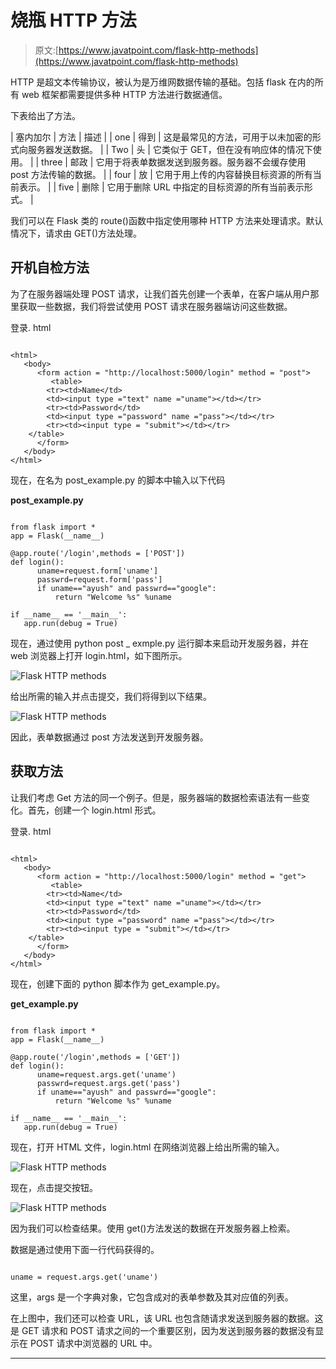 # 烧瓶 HTTP 方法

> 原文:[https://www.javatpoint.com/flask-http-methods](https://www.javatpoint.com/flask-http-methods)

HTTP 是超文本传输协议，被认为是万维网数据传输的基础。包括 flask 在内的所有 web 框架都需要提供多种 HTTP 方法进行数据通信。

下表给出了方法。

| 塞内加尔 | 方法 | 描述 |
| one | 得到 | 这是最常见的方法，可用于以未加密的形式向服务器发送数据。 |
| Two | 头 | 它类似于 GET，但在没有响应体的情况下使用。 |
| three | 邮政 | 它用于将表单数据发送到服务器。服务器不会缓存使用 post 方法传输的数据。 |
| four | 放 | 它用于用上传的内容替换目标资源的所有当前表示。 |
| five | 删除 | 它用于删除 URL 中指定的目标资源的所有当前表示形式。 |

我们可以在 Flask 类的 route()函数中指定使用哪种 HTTP 方法来处理请求。默认情况下，请求由 GET()方法处理。

## 开机自检方法

为了在服务器端处理 POST 请求，让我们首先创建一个表单，在客户端从用户那里获取一些数据，我们将尝试使用 POST 请求在服务器端访问这些数据。

登录. html

```

<html>
   <body>
      <form action = "http://localhost:5000/login" method = "post">
         <table>
        <tr><td>Name</td>
        <td><input type ="text" name ="uname"></td></tr>
        <tr><td>Password</td>
        <td><input type ="password" name ="pass"></td></tr>
        <tr><td><input type = "submit"></td></tr>
    </table>
      </form>
   </body>
</html>

```

现在，在名为 post_example.py 的脚本中输入以下代码

**post_example.py**

```

from flask import *
app = Flask(__name__)

@app.route('/login',methods = ['POST'])
def login():
      uname=request.form['uname']
      passwrd=request.form['pass']
      if uname=="ayush" and passwrd=="google":
          return "Welcome %s" %uname

if __name__ == '__main__':
   app.run(debug = True)

```

现在，通过使用 python post _ exmple.py 运行脚本来启动开发服务器，并在 web 浏览器上打开 login.html，如下图所示。

![Flask HTTP methods](../Images/a17e17aaae6c81487f3bb2d4ed38bee5.png)

给出所需的输入并点击提交，我们将得到以下结果。

![Flask HTTP methods](../Images/81664f325180239aed15aa4a48538dce.png)

因此，表单数据通过 post 方法发送到开发服务器。

## 获取方法

让我们考虑 Get 方法的同一个例子。但是，服务器端的数据检索语法有一些变化。首先，创建一个 login.html 形式。

登录. html

```

<html>
   <body>
      <form action = "http://localhost:5000/login" method = "get">
         <table>
        <tr><td>Name</td>
        <td><input type ="text" name ="uname"></td></tr>
        <tr><td>Password</td>
        <td><input type ="password" name ="pass"></td></tr>
        <tr><td><input type = "submit"></td></tr>
    </table>
      </form>
   </body>
</html>

```

现在，创建下面的 python 脚本作为 get_example.py。

**get_example.py**

```

from flask import *
app = Flask(__name__)

@app.route('/login',methods = ['GET'])
def login():
      uname=request.args.get('uname')
      passwrd=request.args.get('pass')
      if uname=="ayush" and passwrd=="google":
          return "Welcome %s" %uname

if __name__ == '__main__':
   app.run(debug = True)

```

现在，打开 HTML 文件，login.html 在网络浏览器上给出所需的输入。

![Flask HTTP methods](../Images/a3481fa2ce6ad6736492af4aaba6d71f.png)

现在，点击提交按钮。

![Flask HTTP methods](../Images/c2acc7b4290e5719e17685ba2f83b219.png)

因为我们可以检查结果。使用 get()方法发送的数据在开发服务器上检索。

数据是通过使用下面一行代码获得的。

```

uname = request.args.get('uname')

```

这里，args 是一个字典对象，它包含成对的表单参数及其对应值的列表。

在上图中，我们还可以检查 URL，该 URL 也包含随请求发送到服务器的数据。这是 GET 请求和 POST 请求之间的一个重要区别，因为发送到服务器的数据没有显示在 POST 请求中浏览器的 URL 中。

* * *